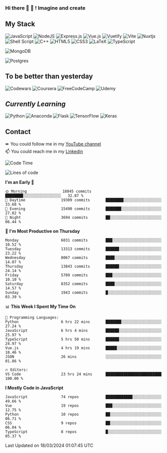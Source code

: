 ### Hi there 👋 🤖 ! Imagine and create

## My Stack
![JavaScript](https://img.shields.io/badge/javascript-%23323330.svg?style=for-the-badge&logo=javascript&logoColor=%23F7DF1E) ![NodeJS](https://img.shields.io/badge/node.js-6DA55F?style=for-the-badge&logo=node.js&logoColor=white) <img alt="Express.js" src="https://img.shields.io/badge/express.js%20-%23404d59.svg?&style=for-the-badge"/> ![Vue.js](https://img.shields.io/badge/vuejs-%2335495e.svg?style=for-the-badge&logo=vuedotjs&logoColor=%234FC08D) ![Vuetify](https://img.shields.io/badge/Vuetify-1867C0?style=for-the-badge&logo=vuetify&logoColor=AEDDFF) ![Vite](https://img.shields.io/badge/vite-%23646CFF.svg?style=for-the-badge&logo=vite&logoColor=white) ![Nuxtjs](https://img.shields.io/badge/Nuxt-002E3B?style=for-the-badge&logo=nuxtdotjs&logoColor=#00DC82) ![Shell Script](https://img.shields.io/badge/shell_script-%23121011.svg?style=for-the-badge&logo=gnu-bash&logoColor=white) ![C++](https://img.shields.io/badge/c++-%2300599C.svg?style=for-the-badge&logo=c%2B%2B&logoColor=white) ![HTML5](https://img.shields.io/badge/html5-%23E34F26.svg?style=for-the-badge&logo=html5&logoColor=white) ![CSS3](https://img.shields.io/badge/css3-%231572B6.svg?style=for-the-badge&logo=css3&logoColor=white) ![LaTeX](https://img.shields.io/badge/latex-%23008080.svg?style=for-the-badge&logo=latex&logoColor=white) ![TypeScript](https://img.shields.io/badge/typescript-%23007ACC.svg?style=for-the-badge&logo=typescript&logoColor=white)
<div>
  <img alt="MongoDB" src ="https://img.shields.io/badge/MongoDB-%234ea94b.svg?&style=for-the-badge&logo=mongodb&logoColor=white"/>
  
  ![Postgres](https://img.shields.io/badge/postgres-%23316192.svg?style=for-the-badge&logo=postgresql&logoColor=white)
</div>

## To be better than yesterday
![Codewars](https://img.shields.io/badge/Codewars-B1361E?style=for-the-badge&logo=codewars&logoColor=grey)
  ![Coursera](https://img.shields.io/badge/Coursera-%230056D2.svg?style=for-the-badge&logo=Coursera&logoColor=white)
  ![FreeCodeCamp](https://img.shields.io/badge/Freecodecamp-%23123.svg?&style=for-the-badge&logo=freecodecamp&logoColor=green)
  ![Udemy](https://img.shields.io/badge/Udemy-A435F0?style=for-the-badge&logo=Udemy&logoColor=white)

## *Currently Learning*
![Python](https://img.shields.io/badge/python-3670A0?style=for-the-badge&logo=python&logoColor=ffdd54) ![Anaconda](https://img.shields.io/badge/Anaconda-%2344A833.svg?style=for-the-badge&logo=anaconda&logoColor=white) 
![Flask](https://img.shields.io/badge/flask-%23000.svg?style=for-the-badge&logo=flask&logoColor=white) ![TensorFlow](https://img.shields.io/badge/TensorFlow-%23FF6F00.svg?style=for-the-badge&logo=TensorFlow&logoColor=white) ![Keras](https://img.shields.io/badge/Keras-%23D00000.svg?style=for-the-badge&logo=Keras&logoColor=white)

## Contact
⏩ You could follow me in my <a href="https://www.youtube.com/c/ViktorJimenezF" target="blank">YouTube channel</a>   <br>
📫 You could reach me in my <a href="https://www.linkedin.com/in/victorjuanjimenez/" target="blank">Linkedin</a>  

<!--START_SECTION:waka-->
![Code Time](http://img.shields.io/badge/Code%20Time-2%2C065%20hrs%2021%20mins-blue)

![Lines of code](https://img.shields.io/badge/From%20Hello%20World%20I%27ve%20Written-73.5%20million%20lines%20of%20code-blue)

**I'm an Early 🐤** 

```text
🌞 Morning                18845 commits       ████████░░░░░░░░░░░░░░░░░   32.87 % 
🌆 Daytime                19309 commits       ████████░░░░░░░░░░░░░░░░░   33.68 % 
🌃 Evening                15490 commits       ███████░░░░░░░░░░░░░░░░░░   27.02 % 
🌙 Night                  3694 commits        ██░░░░░░░░░░░░░░░░░░░░░░░   06.44 % 
```
📅 **I'm Most Productive on Thursday** 

```text
Monday                   6031 commits        ███░░░░░░░░░░░░░░░░░░░░░░   10.52 % 
Tuesday                  13313 commits       ██████░░░░░░░░░░░░░░░░░░░   23.22 % 
Wednesday                8067 commits        ████░░░░░░░░░░░░░░░░░░░░░   14.07 % 
Thursday                 13843 commits       ██████░░░░░░░░░░░░░░░░░░░   24.14 % 
Friday                   5789 commits        ███░░░░░░░░░░░░░░░░░░░░░░   10.10 % 
Saturday                 8352 commits        ████░░░░░░░░░░░░░░░░░░░░░   14.57 % 
Sunday                   1943 commits        █░░░░░░░░░░░░░░░░░░░░░░░░   03.39 % 
```


📊 **This Week I Spent My Time On** 

```text
💬 Programming Languages: 
Python                   6 hrs 22 mins       ███████░░░░░░░░░░░░░░░░░░   27.24 % 
JavaScript               6 hrs 4 mins        ██████░░░░░░░░░░░░░░░░░░░   25.97 % 
TypeScript               5 hrs 50 mins       ██████░░░░░░░░░░░░░░░░░░░   24.97 % 
Vue.js                   4 hrs 19 mins       █████░░░░░░░░░░░░░░░░░░░░   18.46 % 
JSON                     26 mins             ░░░░░░░░░░░░░░░░░░░░░░░░░   01.86 % 

🔥 Editors: 
VS Code                  23 hrs 24 mins      █████████████████████████   100.00 % 
```

**I Mostly Code in JavaScript** 

```text
JavaScript               74 repos            ████████████░░░░░░░░░░░░░   49.66 % 
Vue                      19 repos            ███░░░░░░░░░░░░░░░░░░░░░░   12.75 % 
Python                   10 repos            ██░░░░░░░░░░░░░░░░░░░░░░░   06.71 % 
CSS                      9 repos             ██░░░░░░░░░░░░░░░░░░░░░░░   06.04 % 
TypeScript               8 repos             █░░░░░░░░░░░░░░░░░░░░░░░░   05.37 % 
```




 Last Updated on 18/03/2024 01:07:45 UTC
<!--END_SECTION:waka-->

<!--
**ViktorJJF/ViktorJJF** is a ✨ _special_ ✨ repository because its `README.md` (this file) appears on your GitHub profile.



Here are some ideas to get you started:

- 🔭 I’m currently working on ...
- 🌱 I’m currently learning ...
- 👯 I’m looking to collaborate on ...
- 🤔 I’m looking for help with ...
- 💬 Ask me about ...
- 📫 How to reach me: ...
- 😄 Pronouns: ...
- ⚡ Fun fact: ...
-->
